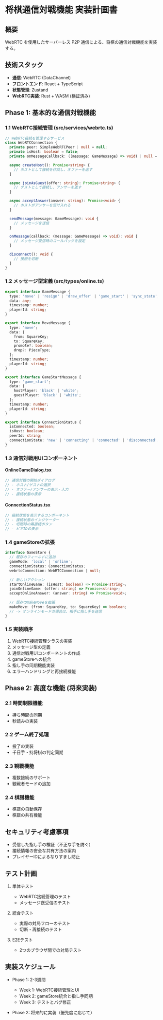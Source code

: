 # 将棋通信対戦機能 実装計画書

## 概要
WebRTC を使用したサーバーレス P2P 通信による、将棋の通信対戦機能を実装する。

## 技術スタック
- **通信**: WebRTC (DataChannel)
- **フロントエンド**: React + TypeScript
- **状態管理**: Zustand
- **WebRTC実装**: Rust + WASM (検証済み)

## Phase 1: 基本的な通信対戦機能

### 1.1 WebRTC接続管理 (src/services/webrtc.ts)
```typescript
// WebRTC接続を管理するサービス
class WebRTCConnection {
  private peer: SimpleWebRTCPeer | null = null;
  private isHost: boolean = false;
  private onMessageCallback: ((message: GameMessage) => void) | null = null;

  async createHost(): Promise<string> {
    // ホストとして接続を作成し、オファーを返す
  }

  async joinAsGuest(offer: string): Promise<string> {
    // ゲストとして接続し、アンサーを返す
  }

  async acceptAnswer(answer: string): Promise<void> {
    // ホストがアンサーを受け入れる
  }

  sendMessage(message: GameMessage): void {
    // メッセージを送信
  }

  onMessage(callback: (message: GameMessage) => void): void {
    // メッセージ受信時のコールバックを設定
  }

  disconnect(): void {
    // 接続を切断
  }
}
```

### 1.2 メッセージ型定義 (src/types/online.ts)
```typescript
export interface GameMessage {
  type: 'move' | 'resign' | 'draw_offer' | 'game_start' | 'sync_state';
  data: any;
  timestamp: number;
  playerId: string;
}

export interface MoveMessage {
  type: 'move';
  data: {
    from: SquareKey;
    to: SquareKey;
    promote?: boolean;
    drop?: PieceType;
  };
  timestamp: number;
  playerId: string;
}

export interface GameStartMessage {
  type: 'game_start';
  data: {
    hostPlayer: 'black' | 'white';
    guestPlayer: 'black' | 'white';
  };
  timestamp: number;
  playerId: string;
}

export interface ConnectionStatus {
  isConnected: boolean;
  isHost: boolean;
  peerId: string;
  connectionState: 'new' | 'connecting' | 'connected' | 'disconnected';
}
```

### 1.3 通信対戦用UIコンポーネント

#### OnlineGameDialog.tsx
```typescript
// 通信対戦の開始ダイアログ
// - ホスト/ゲストの選択
// - オファー/アンサーの表示・入力
// - 接続状態の表示
```

#### ConnectionStatus.tsx
```typescript
// 接続状態を表示するコンポーネント
// - 接続状態のインジケーター
// - 切断時の再接続ボタン
// - ピアIDの表示
```

### 1.4 gameStoreの拡張
```typescript
interface GameStore {
  // 既存のフィールドに追加
  gameMode: 'local' | 'online';
  connectionStatus: ConnectionStatus;
  webrtcConnection: WebRTCConnection | null;
  
  // 新しいアクション
  startOnlineGame: (isHost: boolean) => Promise<string>;
  joinOnlineGame: (offer: string) => Promise<string>;
  acceptOnlineAnswer: (answer: string) => Promise<void>;
  
  // 既存のmakeMoveを拡張
  makeMove: (from: SquareKey, to: SquareKey) => boolean;
  // -> オンラインモードの場合は、相手に指し手を送信
}
```

### 1.5 実装順序
1. WebRTC接続管理クラスの実装
2. メッセージ型の定義
3. 通信対戦用UIコンポーネントの作成
4. gameStoreへの統合
5. 指し手の同期機能実装
6. エラーハンドリングと再接続機能

## Phase 2: 高度な機能 (将来実装)

### 2.1 時間制限機能
- 持ち時間の同期
- 秒読みの実装

### 2.2 ゲーム終了処理
- 投了の実装
- 千日手・持将棋の判定同期

### 2.3 観戦機能
- 複数接続のサポート
- 観戦者モードの追加

### 2.4 棋譜機能
- 棋譜の自動保存
- 棋譜の共有機能

## セキュリティ考慮事項
- 受信した指し手の検証（不正な手を防ぐ）
- 接続情報の安全な共有方法の案内
- プレイヤーIDによるなりすまし防止

## テスト計画
1. 単体テスト
   - WebRTC接続管理のテスト
   - メッセージ送受信のテスト
   
2. 統合テスト
   - 実際の対局フローのテスト
   - 切断・再接続のテスト
   
3. E2Eテスト
   - 2つのブラウザ間での対局テスト

## 実装スケジュール
- Phase 1: 2-3週間
  - Week 1: WebRTC接続管理とUI
  - Week 2: gameStore統合と指し手同期
  - Week 3: テストとバグ修正
  
- Phase 2: 将来的に実装（優先度に応じて）